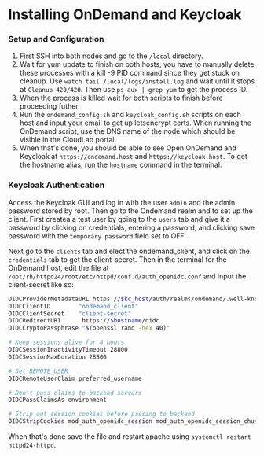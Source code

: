 # Installing OnDemand and Keycloak 

### Setup and Configuration

1. First SSH into both nodes and go to the `/local` directory.
2. Wait for yum update to finish on both hosts, you have to manually delete these processes with a kill -9 PID command since they get stuck on cleanup. Use `watch tail /local/logs/install.log` and wait until it stops at `Cleanup 420/420`. Then use `ps aux | grep yum` to get the process ID.
3. When the process is killed wait for both scripts to finish before proceeding futher.
4. Run the `ondemand_config.sh` and `keycloak_config.sh` scripts on each host and input your email to get up letsencrypt certs. When running the OnDemand script, use the DNS name of the node which should be visible in the CloudLab portal.
5. When that's done, you should be able to see Open OnDemand and Keycloak at `https://ondemand.host` and `https://keycloak.host`. To get the hostname alias, run the `hostname` command in the terminal.

### Keycloak Authentication

Access the Keycloak GUI and log in with the user `admin` and the admin password stored by root. Then go to the Ondemand realm and to set up the client. First createa a test user by going to the `users` tab and give it a password by clicking on credentials, entering a password, and clicking save password with the `temporary password` field set to OFF. 

Next go to the `clients` tab and elect the ondemand_client, and click on the `credentials` tab to get the client-secret. Then in the terminal for the OnDemand host, edit the file at `/opt/rh/httpd24/root/etc/httpd/conf.d/auth_openidc.conf` and input the client-secret like so:

```bash
OIDCProviderMetadataURL https://$kc_host/auth/realms/ondemand/.well-known/openid-configuration
OIDCClientID        "ondemand_client"
OIDCClientSecret    "client-secret"
OIDCRedirectURI      https://$hostname/oidc
OIDCCryptoPassphrase "$(openssl rand -hex 40)"

# Keep sessions alive for 8 hours
OIDCSessionInactivityTimeout 28800
OIDCSessionMaxDuration 28800

# Set REMOTE_USER
OIDCRemoteUserClaim preferred_username

# Don't pass claims to backend servers
OIDCPassClaimsAs environment

# Strip out session cookies before passing to backend
OIDCStripCookies mod_auth_openidc_session mod_auth_openidc_session_chunks mod_auth_openidc_session_0 mod_auth_openidc_session_1
```

When that's done save the file and restart apache using `systemctl restart httpd24-httpd`.
